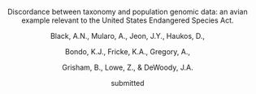 <p align="center">
Discordance between taxonomy and population genomic data: an avian example relevant to the United States Endangered Species Act. 

<p align="center">
Black, A.N., Mularo, A., Jeon, J.Y., Haukos, D.,
<p align="center">
Bondo, K.J., Fricke, K.A., Gregory, A.,
<p align="center">
Grisham, B., Lowe, Z., & DeWoody, J.A.
<p align="center">
submitted
</p>
